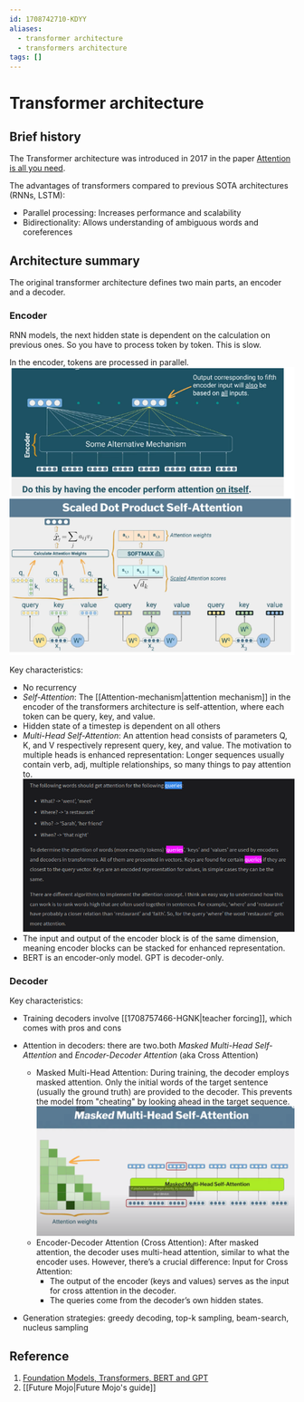 ```yaml
---
id: 1708742710-KDYY
aliases:
  - transformer architecture
  - transformers architecture
tags: []
---
```


# Transformer architecture

## Brief history

The Transformer architecture was introduced in 2017 in the paper [Attention is all you need](https://arxiv.org/pdf/1706.03762.pdf). 

The advantages of transformers compared to previous SOTA architectures (RNNs, LSTM):

- Parallel processing: Increases performance and scalability 
- Bidirectionality: Allows understanding of ambiguous words and coreferences

## Architecture summary

The original transformer architecture defines two main parts, an encoder and a decoder.

### Encoder
RNN models, the next hidden state is dependent on the calculation on previous ones. So you have to process token by token. This is slow.

In the encoder, tokens are processed in parallel. 
![encoder_architecture.png](assets/imgs/encoder_architecture.png)

Key characteristics:
- No recurrency
- *Self-Attention*: The [[Attention-mechanism|attention mechanism]] in the encoder of the transformers architecture is self-attention, where each token can be query, key, and value.
- Hidden state of a timestep is dependent on all others
- *Multi-Head Self-Attention*: An attention head consists of parameters Q, K, and V respectively represent query, key, and value. The motivation to multiple heads is enhanced representation: Longer sequences usually contain verb, adj, multiple relationships, so many things to pay attention to.
    ![attention-example.png](assets/imgs/attention-example.png)
- The input and output of the encoder block is of the same dimension, meaning encoder blocks can be stacked for enhanced representation.
- BERT is an encoder-only model. GPT is decoder-only.

### Decoder

Key characteristics:
- Training decoders involve [[1708757466-HGNK|teacher forcing]], which comes with pros and cons
- Attention in decoders: there are two.both *Masked Multi-Head Self-Attention* and *Encoder-Decoder Attention* (aka Cross Attention)
  - Masked Multi-Head Attention: During training, the decoder employs masked attention. Only the initial words of the target sentence (usually the ground truth) are provided to the decoder. This prevents the model from "cheating" by looking ahead in the target sequence.
![masked-multi-head-self-attention.png](assets/imgs/masked-multi-head-self-attention.png)
  - Encoder-Decoder Attention (Cross Attention): After masked attention, the decoder uses multi-head attention, similar to what the encoder uses. However, there’s a crucial difference: Input for Cross Attention:
    * The output of the encoder (keys and values) serves as the input for cross attention in the decoder.
    * The queries come from the decoder’s own hidden states.

- Generation strategies: greedy decoding, top-k sampling, beam-search, nucleus sampling

## Reference

1. [Foundation Models, Transformers, BERT and GPT](https://heidloff.net/article/foundation-models-transformers-bert-and-gpt)
2. [[Future Mojo|Future Mojo's guide]]

